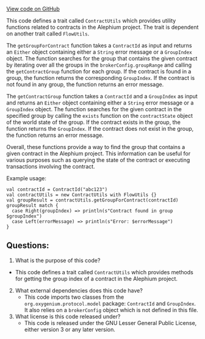 [View code on GitHub](https://github.com/oxygenium/oxygenium/flow/src/main/scala/org/oxygenium/flow/core/ContractUtils.scala)

This code defines a trait called `ContractUtils` which provides utility functions related to contracts in the Alephium project. The trait is dependent on another trait called `FlowUtils`. 

The `getGroupForContract` function takes a `ContractId` as input and returns an `Either` object containing either a `String` error message or a `GroupIndex` object. The function searches for the group that contains the given contract by iterating over all the groups in the `brokerConfig.groupRange` and calling the `getContractGroup` function for each group. If the contract is found in a group, the function returns the corresponding `GroupIndex`. If the contract is not found in any group, the function returns an error message.

The `getContractGroup` function takes a `ContractId` and a `GroupIndex` as input and returns an `Either` object containing either a `String` error message or a `GroupIndex` object. The function searches for the given contract in the specified group by calling the `exists` function on the `contractState` object of the world state of the group. If the contract exists in the group, the function returns the `GroupIndex`. If the contract does not exist in the group, the function returns an error message.

Overall, these functions provide a way to find the group that contains a given contract in the Alephium project. This information can be useful for various purposes such as querying the state of the contract or executing transactions involving the contract. 

Example usage:
```
val contractId = ContractId("abc123")
val contractUtils = new ContractUtils with FlowUtils {}
val groupResult = contractUtils.getGroupForContract(contractId)
groupResult match {
  case Right(groupIndex) => println(s"Contract found in group $groupIndex")
  case Left(errorMessage) => println(s"Error: $errorMessage")
}
```
## Questions: 
 1. What is the purpose of this code?
   - This code defines a trait called `ContractUtils` which provides methods for getting the group index of a contract in the Alephium project.
2. What external dependencies does this code have?
   - This code imports two classes from the `org.oxygenium.protocol.model` package: `ContractId` and `GroupIndex`. It also relies on a `brokerConfig` object which is not defined in this file.
3. What license is this code released under?
   - This code is released under the GNU Lesser General Public License, either version 3 or any later version.